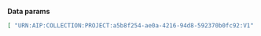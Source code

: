 **Data params**

```json
[ "URN:AIP:COLLECTION:PROJECT:a5b8f254-ae0a-4216-94d8-592370b0fc92:V1" ]
```
